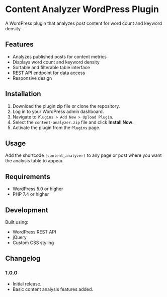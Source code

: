 # Content Analyzer WordPress Plugin

A WordPress plugin that analyzes post content for word count and keyword density.

## Features
- Analyzes published posts for content metrics
- Displays word count and keyword density
- Sortable and filterable table interface
- REST API endpoint for data access
- Responsive design

## Installation
1. Download the plugin zip file or clone the repository.
2. Log in to your WordPress admin dashboard.
3. Navigate to `Plugins > Add New > Upload Plugin`.
4. Select the `content-analyzer.zip` file and click **Install Now**.
5. Activate the plugin from the `Plugins` page.

## Usage
Add the shortcode `[content_analyzer]` to any page or post where you want the analysis table to appear.

## Requirements
- WordPress 5.0 or higher
- PHP 7.4 or higher

## Development
Built using:
- WordPress REST API
- jQuery
- Custom CSS styling

## Changelog

### 1.0.0
- Initial release.
- Basic content analysis features added.
